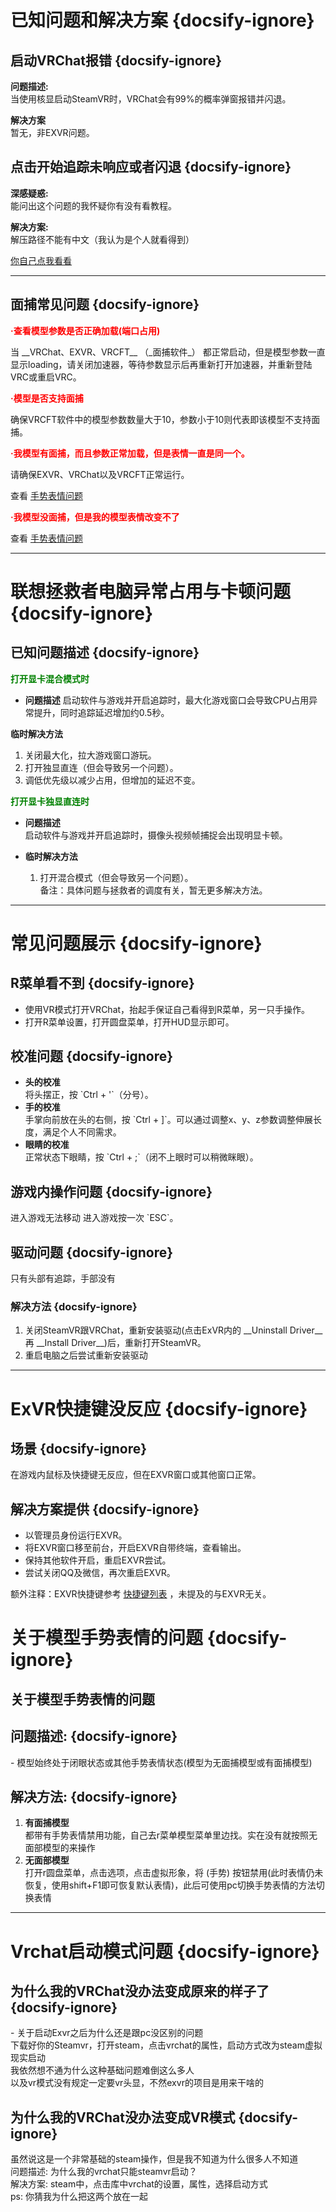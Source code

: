# 已知问题和解决方案  {docsify-ignore}
## 启动VRChat报错  {docsify-ignore}
<div class="question-box">
   <p>
   <b>问题描述:</b><br>
   当使用核显启动SteamVR时，VRChat会有99%的概率弹窗报错并闪退。  
   </p>
   <p>
   <b>解决方案 </b>  <br>
   暂无，非EXVR问题。
   </p> 
</div>

## 点击开始追踪未响应或者闪退  {docsify-ignore}
   
<div class="question-box">

  <b>深感疑惑:</b>  <br>
  能问出这个问题的我怀疑你有没有看教程。  

   <b>解决方案:</b>  <br>
  解压路径不能有中文（我认为是个人就看得到）
  
  [你自己点我看看](/zh-cn/guide.md#步骤二：解压压缩包)
 
</div>

---  
## 面捕常见问题  {docsify-ignore}
<div class="question-box">
   <b style="color: red;">·查看模型参数是否正确加载(端口占用)  </b><br>
   <p>
   当  __VRChat、EXVR、VRCFT__ （_面捕软件_） 都正常启动，但是模型参数一直显示loading，请关闭加速器，等待参数显示后再重新打开加速器，并重新登陆VRC或重启VRC。</p>
   <b style="color: red;">·模型是否支持面捕</b><br>
   <p>
      确保VRCFT软件中的模型参数数量大于10，参数小于10则代表即该模型不支持面捕。</p>
   <b style="color: red;">·我模型有面捕，而且参数正常加载，但是表情一直是同一个。  </b><br>
         <p>
      请确保EXVR、VRChat以及VRCFT正常运行。<br> 
      </p>
   <p>

   查看 [手势表情问题](#关于模型手势表情的问题)
   </p>
   <b style="color: red;">·我模型没面捕，但是我的模型表情改变不了</b><br>
   </p>
   
   查看 [手势表情问题](#关于模型手势表情的问题)
      <p>
</div>

---  
# 联想拯救者电脑异常占用与卡顿问题  {docsify-ignore}
## 已知问题描述  {docsify-ignore}
<div class="question-box">
<b style="color: green;">打开显卡混合模式时</b>

- **问题描述**
  启动软件与游戏并开启追踪时，最大化游戏窗口会导致CPU占用异常提升，同时追踪延迟增加约0.5秒。  

 **临时解决方法**  
  1. 关闭最大化，拉大游戏窗口游玩。  
  2. 打开独显直连（但会导致另一个问题）。  
  3. 调低优先级以减少占用，但增加的延迟不变。
</div>
<div class="question-box">
<b style="color: green;">打开显卡独显直连时  </b>

- **问题描述**  
  启动软件与游戏并开启追踪时，摄像头视频帧捕捉会出现明显卡顿。

- **临时解决方法**  
  1. 打开混合模式（但会导致另一个问题）。  
  备注：具体问题与拯救者的调度有关，暂无更多解决方法。
</div>

---  
# 常见问题展示  {docsify-ignore}
## R菜单看不到 {docsify-ignore}
<div class="question-box">
<ul>
 <li>使用VR模式打开VRChat，抬起手保证自己看得到R菜单，另一只手操作。
 </li>
 <li>
 打开R菜单设置，打开圆盘菜单，打开HUD显示即可。
 </li>
 </ul>
</div>

## 校准问题  {docsify-ignore}
<div class="question-box">
<ul>
<li>
 <b>头的校准</b><br>  
   将头摆正，按 `Ctrl + '`（分号）。
</li>
<li><b>手的校准 </b><br>  
   手掌向前放在头的右侧，按 `Ctrl + ]`。可以通过调整x、y、z参数调整伸展长度，满足个人不同需求。
</li>
<li><b>眼睛的校准  </b><br> 
   正常状态下眼睛，按 `Ctrl + ;`（闭不上眼时可以稍微眯眼）。 
   </li>
</div>

## 游戏内操作问题  {docsify-ignore}
<div class="question-box">
进入游戏无法移动  
   进入游戏按一次 `ESC`。
</div>

## 驱动问题 {docsify-ignore}
<div class="question-box">
只有头部有追踪，手部没有
</div>

### 解决方法 {docsify-ignore}
<div class="question-box">
<ol>
<li>
   关闭SteamVR跟VRChat，重新安装驱动(点击ExVR内的 __Uninstall Driver__ 再 __Install Driver__)后，重新打开SteamVR。
   </li>
   <li>
   重启电脑之后尝试重新安装驱动
   </li>
</ol>
</div>

---  
# ExVR快捷键没反应  {docsify-ignore}
## 场景  {docsify-ignore}
<div class="question-box">
在游戏内鼠标及快捷键无反应，但在EXVR窗口或其他窗口正常。
</div>

## 解决方案提供  {docsify-ignore}

<div class="question-box">
<ul>
<li>以管理员身份运行EXVR。  </li>
<li>将EXVR窗口移至前台，开启EXVR自带终端，查看输出。</li>  
<li> 保持其他软件开启，重启EXVR尝试。 </li>   
<li> 尝试关闭QQ及微信，再次重启EXVR。 </li>  
</ul>
</div>

   额外注释：EXVR快捷键参考 [快捷键列表](/zh-cn/hotkey.md#按键设置) ，未提及的与EXVR无关。

# 关于模型手势表情的问题 {docsify-ignore}

<h2 id="gesture-expression">关于模型手势表情的问题</h2>

## 问题描述: {docsify-ignore}
<div class="question-box">
 - 模型始终处于闭眼状态或其他手势表情状态(模型为无面捕模型或有面捕模型)
 </div>

## 解决方法: {docsify-ignore}
<div class="question-box">
<ol>
<li><b>有面捕模型</b><br>都带有手势表情禁用功能，自己去r菜单模型菜单里边找。实在没有就按照无面部模型的来操作</li>
<li><b>无面部模型</b><br>打开r圆盘菜单，点击选项，点击虚拟形象，将 (手势) 按钮禁用(此时表情仍未恢复，使用shift+F1即可恢复默认表情)，此后可使用pc切换手势表情的方法切换表情</li>
 </ol>
 </div>

---  
# Vrchat启动模式问题 {docsify-ignore}

## 为什么我的VRChat没办法变成原来的样子了 {docsify-ignore}
<div class="question-box">
- 关于启动Exvr之后为什么还是跟pc没区别的问题 </br>
下载好你的Steamvr，打开steam，点击vrchat的属性，启动方式改为steam虚拟现实启动 </br>
我依然想不通为什么这种基础问题难倒这么多人 </br>
以及vr模式没有规定一定要vr头显，不然exvr的项目是用来干啥的
</div>

## 为什么我的VRChat没办法变成VR模式 {docsify-ignore}
<div class="question-box">
虽然说这是一个非常基础的steam操作，但是我不知道为什么很多人不知道 </br>
问题描述: 为什么我的vrchat只能steamvr启动？ </br>
解决方案: steam中，点击库中vrchat的设置，属性，选择启动方式 </br>
</div>
ps: 你猜我为什么把这两个放在一起